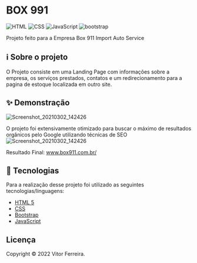# BOX 991
![HTML](https://img.shields.io/badge/HTML5-E34F26?style=for-the-badge&logo=html5&logoColor=white")
![CSS](https://img.shields.io/badge/CSS3-1572B6?style=for-the-badge&logo=css3&logoColor=white)
![JavaScript](https://img.shields.io/badge/JavaScript-323330?style=for-the-badge&logo=javascript&logoColor=F7DF1E)
![bootstrap](https://img.shields.io/badge/Bootstrap-563D7C?style=for-the-badge&logo=bootstrap&logoColor=white)


Projeto feito para a Empresa Box 911 Import Auto Service

## ℹ️ Sobre o projeto 
O Projeto consiste em uma Landing Page com informações sobre a empresa, os serviços prestados, contatos e um redirecionamento para a pagina de estoque localizada em outro site. 




## ✨ Demonstração
![Screenshot_20210302_142426](https://i.imgur.com/lgW6gxn.png)


O projeto foi extensivamente otimizado para buscar o máximo de resultados orgânicos pelo Google utilizando técnicas de SEO
![Screenshot_20210302_142426](https://i.imgur.com/odgtqNc.png)




Resultado Final: www.box911.com.br/







## 📝 Tecnologias 
Para a realização desse projeto foi utilizado as seguintes tecnologias/linguagens: 
- [HTML 5]() 
- [CSS]()
- [Bootstrap ](https://getbootstrap.com/docs/5.0/getting-started/introduction/)
- [JavaScript](https://www.javascript.com/)



## Licença
Copyright © 2022 Vitor Ferreira.


